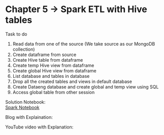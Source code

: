 
# Chapter 5 -> Spark ETL with Hive tables

Task to do 
1. Read data from one of the source (We take source as our MongoDB collection)
2. Create dataframe from source 
3. Create Hive table from dataframe
4. Create temp Hive view from dataframe
5. Create global Hive view from dataframe
6. List database and tables in database
7. Drop all the created tables and views in default database
8. Create Dataeng database and create global and temp view using SQL 
9. Access global table from other session


Solution Notebook:<br/>
[Spark Notebook](chapter5.ipynb)

Blog with Explaination: 

YouTube video with Explanation:

